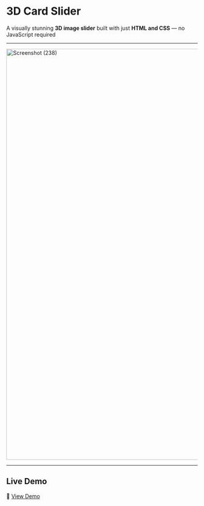 # 3D Card Slider

A visually stunning **3D image slider** built with just **HTML and CSS** — no JavaScript required

---

<img width="1920" height="1080" alt="Screenshot (238)" src="https://github.com/user-attachments/assets/0b0a1bc0-7e73-4e1c-986a-c296b022ca6e" />


---

## Live Demo

🔗 [View Demo](https://unknown122-coder.github.io/3D-Card-Slider/)  



